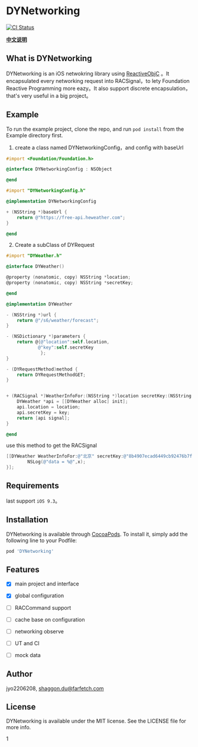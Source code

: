 # DYNetworking

[![CI Status](http://img.shields.io/travis/jyo2206208/DYNetworking.svg?style=flat)](https://travis-ci.org/jyo2206208/DYNetworking)

[**中文说明**](Docs/README_cn.md)

## What is DYNetworking

DYNetworking is an iOS netwokring library using [ReactiveObjC](https://github.com/ReactiveCocoa/ReactiveObjC) 。It encapsulated every networking request into RACSignal，to lety Foundation Reactive Programming more eazy。It also support discrete encapsulation，that's very useful in a big project。

## Example

To run the example project, clone the repo, and run `pod install` from the Example directory first.  
1. create a class named DYNetworkingConfig，and config with baseUrl

```objectivec
#import <Foundation/Foundation.h>

@interface DYNetworkingConfig : NSObject

@end

#import "DYNetworkingConfig.h"

@implementation DYNetworkingConfig

+ (NSString *)baseUrl {
    return @"https://free-api.heweather.com";
}

@end

```

2. Create a subClass of DYRequest

```objectivec
#import "DYWeather.h"

@interface DYWeather()

@property (nonatomic, copy) NSString *location;
@property (nonatomic, copy) NSString *secretKey;

@end

@implementation DYWeather

- (NSString *)url {
    return @"/s6/weather/forecast";
}

- (NSDictionary *)parameters {
    return @{@"location":self.location,
            @"key":self.secretKey
             };
}

- (DYRequestMethod)method {
    return DYRequestMethodGET;
}


+ (RACSignal *)WeatherInfoFor:(NSString *)location secretKey:(NSString *)key {
    DYWeather *api = [[DYWeather alloc] init];
    api.location = location;
    api.secretKey = key;
    return [api signal];
}

@end
```

use this method to get the RACSignal

```objectivec
[[DYWeather WeatherInfoFor:@"北京" secretKey:@"8b4907ecad6449cb92476b7f888284ac"] subscribeNext:^(id  _Nullable x) {
        NSLog(@"data = %@",x);
}];
```



## Requirements
last support `iOS 9.3`。

## Installation

DYNetworking is available through [CocoaPods](http://cocoapods.org). To install
it, simply add the following line to your Podfile:

```ruby
pod 'DYNetworking'
```

## Features

- [x] main project and interface
- [x] global configuration
- [ ] RACCommand support
- [ ] cache base on configuration
- [ ] networking observe
- [ ] UT and CI
- [ ] mock data



## Author

jyo2206208, shaggon.du@farfetch.com

## License

DYNetworking is available under the MIT license. See the LICENSE file for more info.

1